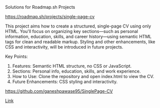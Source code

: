Solutions for Roadmap.sh Projects

https://roadmap.sh/projects/single-page-cv

This project aims how to create a structured, single-page CV using only HTML. You'll focus on organizing key sections—such as personal information, education, skills, and career history—using semantic HTML tags for clean and readable markup. Styling and other enhancements, like CSS and interactivity, will be introduced in future projects.

Key Points:
1) Features: Semantic HTML structure, no CSS or JavaScript.
2) Sections: Personal info, education, skills, and work experience.
3) How to Use: Clone the repository and open index.html to view the CV.
4) Future Enhancements: CSS styling and interactivity.

https://github.com/ganeshpawase95/SinglePage-CV

<a href="https://singlepagecv.w3spaces.com/">Link</a>
